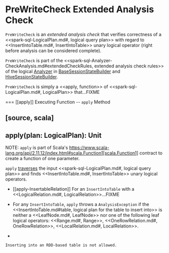 # PreWriteCheck Extended Analysis Check

`PreWriteCheck` is an *extended analysis check* that verifies correctness of a <<spark-sql-LogicalPlan.md#, logical query plan>> with regard to <<InsertIntoTable.md#, InsertIntoTable>> unary logical operator (right before analysis can be considered complete).

`PreWriteCheck` is part of the <<spark-sql-Analyzer-CheckAnalysis.md#extendedCheckRules, extended analysis check rules>> of the logical [Analyzer](../Analyzer.md) in [BaseSessionStateBuilder](../BaseSessionStateBuilder.md#analyzer) and [HiveSessionStateBuilder](../hive/HiveSessionStateBuilder.md#analyzer).

`PreWriteCheck` is simply a <<apply, function>> of <<spark-sql-LogicalPlan.md#, LogicalPlan>> that...FIXME

=== [[apply]] Executing Function -- `apply` Method

[source, scala]
----
apply(plan: LogicalPlan): Unit
----

NOTE: `apply` is part of Scala's https://www.scala-lang.org/api/2.11.12/index.html#scala.Function1[scala.Function1] contract to create a function of one parameter.

`apply` [traverses](../catalyst/TreeNode.md#foreach) the input <<spark-sql-LogicalPlan.md#, logical query plan>> and finds <<InsertIntoTable.md#, InsertIntoTable>> unary logical operators.

* [[apply-InsertableRelation]] For an `InsertIntoTable` with a <<LogicalRelation.md#, LogicalRelation>>...FIXME

* For any `InsertIntoTable`, `apply` throws a `AnalysisException` if the <<InsertIntoTable.md#table, logical plan for the table to insert into>> is neither a <<LeafNode.md#, LeafNode>> nor one of the following leaf logical operators: <<Range.md#, Range>>, <<OneRowRelation.md#, OneRowRelation>>, <<LocalRelation.md#, LocalRelation>>.
+
```
Inserting into an RDD-based table is not allowed.
```
